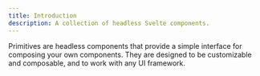```yaml
---
title: Introduction
description: A collection of headless Svelte components.
---
```


Primitives are headless components that provide a simple interface for composing your own components. They are designed to be customizable and composable, and to work with any UI framework.
